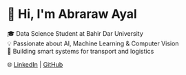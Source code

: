 # 👋 Hi, I'm Abraraw Ayal  

🎓 Data Science Student at Bahir Dar University  
💡 Passionate about AI, Machine Learning & Computer Vision  
🚀 Building smart systems for transport and logistics  

🌐 [LinkedIn](https://www.linkedin.com/in/Abre1234) | [GitHub](https://github.com/Abre1234)
